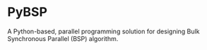 # PyBSP
A Python-based, parallel programming solution for designing Bulk Synchronous Parallel (BSP) algorithm.
